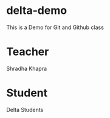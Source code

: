 # delta-demo
This is a Demo for Git and Github class

# Teacher
Shradha Khapra

# Student
Delta Students


